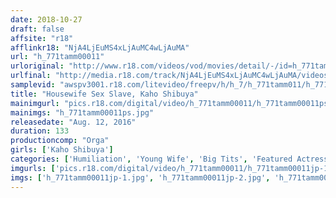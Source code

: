 ```yaml
---
date: 2018-10-27
draft: false
affsite: "r18"
afflinkr18: "NjA4LjEuMS4xLjAuMC4wLjAuMA"
url: "h_771tamm00011"
urloriginal: "http://www.r18.com/videos/vod/movies/detail/-/id=h_771tamm00011"
urlfinal: "http://media.r18.com/track/NjA4LjEuMS4xLjAuMC4wLjAuMA/videos/vod/movies/detail/-/id=h_771tamm00011"
samplevid: "awspv3001.r18.com/litevideo/freepv/h/h_7/h_771tamm011/h_771tamm011_dmb_w.mp4"
title: "Housewife Sex Slave, Kaho Shibuya"
mainimgurl: "pics.r18.com/digital/video/h_771tamm00011/h_771tamm00011ps.jpg"
mainimgs: "h_771tamm00011ps.jpg"
releasedate: "Aug. 12, 2016"
duration: 133
productioncomp: "Orga"
girls: ['Kaho Shibuya']
categories: ['Humiliation', 'Young Wife', 'Big Tits', 'Featured Actress', 'Training', 'Drama', 'Hi-Def']
imgurls: ['pics.r18.com/digital/video/h_771tamm00011/h_771tamm00011jp-1.jpg', 'pics.r18.com/digital/video/h_771tamm00011/h_771tamm00011jp-2.jpg', 'pics.r18.com/digital/video/h_771tamm00011/h_771tamm00011jp-3.jpg', 'pics.r18.com/digital/video/h_771tamm00011/h_771tamm00011jp-4.jpg', 'pics.r18.com/digital/video/h_771tamm00011/h_771tamm00011jp-5.jpg', 'pics.r18.com/digital/video/h_771tamm00011/h_771tamm00011jp-6.jpg', 'pics.r18.com/digital/video/h_771tamm00011/h_771tamm00011jp-7.jpg', 'pics.r18.com/digital/video/h_771tamm00011/h_771tamm00011jp-8.jpg', 'pics.r18.com/digital/video/h_771tamm00011/h_771tamm00011jp-9.jpg', 'pics.r18.com/digital/video/h_771tamm00011/h_771tamm00011jp-10.jpg', 'pics.r18.com/digital/video/h_771tamm00011/h_771tamm00011jp-11.jpg', 'pics.r18.com/digital/video/h_771tamm00011/h_771tamm00011jp-12.jpg', 'pics.r18.com/digital/video/h_771tamm00011/h_771tamm00011jp-13.jpg', 'pics.r18.com/digital/video/h_771tamm00011/h_771tamm00011jp-14.jpg', 'pics.r18.com/digital/video/h_771tamm00011/h_771tamm00011jp-15.jpg', 'pics.r18.com/digital/video/h_771tamm00011/h_771tamm00011jp-16.jpg', 'pics.r18.com/digital/video/h_771tamm00011/h_771tamm00011jp-17.jpg', 'pics.r18.com/digital/video/h_771tamm00011/h_771tamm00011jp-18.jpg', 'pics.r18.com/digital/video/h_771tamm00011/h_771tamm00011jp-19.jpg', 'pics.r18.com/digital/video/h_771tamm00011/h_771tamm00011jp-20.jpg']
imgs: ['h_771tamm00011jp-1.jpg', 'h_771tamm00011jp-2.jpg', 'h_771tamm00011jp-3.jpg', 'h_771tamm00011jp-4.jpg', 'h_771tamm00011jp-5.jpg', 'h_771tamm00011jp-6.jpg', 'h_771tamm00011jp-7.jpg', 'h_771tamm00011jp-8.jpg', 'h_771tamm00011jp-9.jpg', 'h_771tamm00011jp-10.jpg', 'h_771tamm00011jp-11.jpg', 'h_771tamm00011jp-12.jpg', 'h_771tamm00011jp-13.jpg', 'h_771tamm00011jp-14.jpg', 'h_771tamm00011jp-15.jpg', 'h_771tamm00011jp-16.jpg', 'h_771tamm00011jp-17.jpg', 'h_771tamm00011jp-18.jpg', 'h_771tamm00011jp-19.jpg', 'h_771tamm00011jp-20.jpg']
---
```

